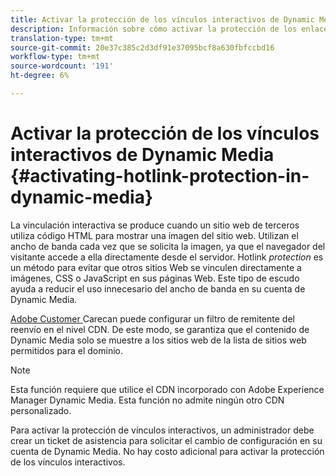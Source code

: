 ```yaml
---
title: Activar la protección de los vínculos interactivos de Dynamic Media
description: Información sobre cómo activar la protección de los enlaces directos en Dynamic Media.
translation-type: tm+mt
source-git-commit: 20e37c385c2d3df91e37095bcf8a630fbfccbd16
workflow-type: tm+mt
source-wordcount: '191'
ht-degree: 6%

---
```



# Activar la protección de los vínculos interactivos de Dynamic Media {#activating-hotlink-protection-in-dynamic-media}

La vinculación interactiva se produce cuando un sitio web de terceros utiliza código HTML para mostrar una imagen del sitio web. Utilizan el ancho de banda cada vez que se solicita la imagen, ya que el navegador del visitante accede a ella directamente desde el servidor. Hotlink *protection* es un método para evitar que otros sitios Web se vinculen directamente a imágenes, CSS o JavaScript en sus páginas Web. Este tipo de escudo ayuda a reducir el uso innecesario del ancho de banda en su cuenta de Dynamic Media.

[Adobe Customer ](https://helpx.adobe.com/support.html) Carecan puede configurar un filtro de remitente del reenvío en el nivel CDN. De este modo, se garantiza que el contenido de Dynamic Media solo se muestre a los sitios web de la lista de sitios web permitidos para el dominio.

>[!NOTE]
>
>Esta función requiere que utilice el CDN incorporado con Adobe Experience Manager Dynamic Media. Esta función no admite ningún otro CDN personalizado.

Para activar la protección de vínculos interactivos, un administrador debe crear un ticket de asistencia para solicitar el cambio de configuración en su cuenta de Dynamic Media. No hay costo adicional para activar la protección de los vínculos interactivos.
